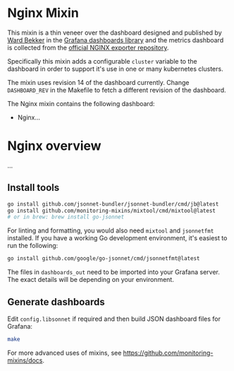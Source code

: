 # Nginx Mixin

This mixin is a thin veneer over the dashboard designed and published by [Ward Bekker](https://grafana.com/orgs/wardbekker1) in the [Grafana dashboards library](https://grafana.com/grafana/dashboards/12559) and the metrics dashboard is collected from the [official NGINX exporter repository](https://github.com/nginxinc/nginx-prometheus-exporter/blob/main/grafana/dashboard.png).

Specifically this mixin adds a configurable `cluster` variable to the dashboard in order to support it's use in one or many kubernetes clusters.

The mixin uses revision 14 of the dashboard currently. Change `DASHBOARD_REV` in the Makefile to fetch a different revision of the dashboard.

The Nginx mixin contains the following dashboard:

- Nginx...

# Nginx overview

...

## Install tools

```bash
go install github.com/jsonnet-bundler/jsonnet-bundler/cmd/jb@latest
go install github.com/monitoring-mixins/mixtool/cmd/mixtool@latest
# or in brew: brew install go-jsonnet
```

For linting and formatting, you would also need `mixtool` and `jsonnetfmt` installed. If you
have a working Go development environment, it's easiest to run the following:

```bash
go install github.com/google/go-jsonnet/cmd/jsonnetfmt@latest
```

The files in `dashboards_out` need to be imported
into your Grafana server. The exact details will be depending on your environment.

## Generate dashboards

Edit `config.libsonnet` if required and then build JSON dashboard files for Grafana:

```bash
make
```

For more advanced uses of mixins, see
https://github.com/monitoring-mixins/docs.
